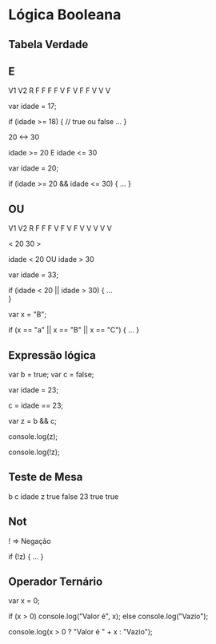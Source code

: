 Lógica Booleana
===============

Tabela Verdade
--------------

E
------------
V1  V2  R
F   F   F
F   V   F
V   F   F
V   V   V

var idade = 17;

if (idade >= 18) { // true ou false
    ...
}


20 <-> 30

idade >= 20 E idade <= 30

var idade = 20;

if (idade >= 20 && idade <= 30) {
    ...
}

OU
------------
V1  V2  R
F   F   F
V   F   V
F   V   V
V   V   V


< 20 30 >

idade < 20 OU idade > 30

var idade = 33;

if (idade < 20 || idade > 30) {
    ...    
}

var x = "B";

if (x == "a" || x == "B" || x == "C") {
    ...
}

Expressão lógica
----------------

var b = true;
var c = false;

var idade = 23;

c = idade == 23;

var z = b && c;

console.log(z);

console.log(!z);

Teste de Mesa
--------------
b       c      idade    z
true    false  23       true
        true


Not
-----
! => Negação

if (!z) {
    ...
}

Operador Ternário
-----------------

var x = 0;

if (x > 0)
    console.log("Valor é", x);
else 
    console.log("Vazio");


console.log(x > 0 ? "Valor é " + x : "Vazio");





